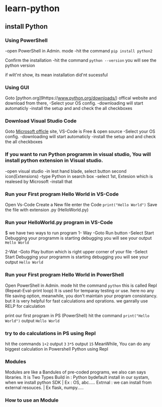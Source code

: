 # learn-python



## install Python 
### Using PowerShell
-open PowerShell in Admin. mode
-hit the command
``` pip install python2 ```

Confirm the installation
-hit the command 
``` python --version ```
you will see the python version

if wilt'nt show, its mean installation did'nt sucessful

### Using GUI
Goto [python.org]9https://www.python.org/downloads/) offical website and download from there,
-Select your OS config.
-downloading will start automaticly
-install the setup and and check the all checkboxes

### Download Visual Studio Code
Goto [Microsoft officle](https://code.visualstudio.com/) site, VS-Code is Free & open source
-Select your OS config.
-downloading will start automaticly
-install the setup and and check the all checkboxes

### If you want to run Python programm in visual studio, You will install python extension in Visual studio.
-open visual studio
-in lest hand blade, select button second icon(Extensions)
-type Python in search box
-select 1st, Extesion which is realesed by Microsoft
-install that

### Run your First program Hello World in VS-Code
Open Vs-Code
Create a New file
enter the Code
``` print("Hello World") ```
Save the file with extension .py (HelloWorld.py)

### Run your HelloWorld.py program in VS-Code

$ we have two ways to run program
1- Way
-Goto Run button
-Select Start Debugging
your programm is starting debugging
you will see your output 
``` Hello World ```

2-Wat
-Goto Play button which is right upper corner of your file
-Select Start Debugging
your programm is starting debugging
you will see your output 
``` Hello World ```

### Run your First program Hello World in PowerShell
Open PowerShell in Admin. mode
hit the command 
``` python ```
this is called Repl (Repeat-Eval-print loop)
It is used for temparay testing or use.
here no any file saving option,
meanwhile, you don't maintain your program consistancy. but it is very helpful for fast calculations and oprations.
we ganrally use RELP for calculation 

print our first program in PS (PowerShell)
hit the command 
``` print("Hello World") ```
output 
``` Hello World ```
### try to do calculations in PS using Repl
hit the commands
``` 1+2 ```
output 
``` 3 ```
``` 3*5 ```
output 
``` 15 ```
MeanWhile, You can do any biggest calculation in Powershell Python using Repl

### Modules
Modules are like a Bandules of pre-coded programs, we also can says libraries.
It is Two Types
Build in : Python bydefault install in our systam, when we install python SDK | Ex : OS, abc.....
Extrnal  : we can install from external resouces. | Ex flask, numpy..... 

### How to use an Module
